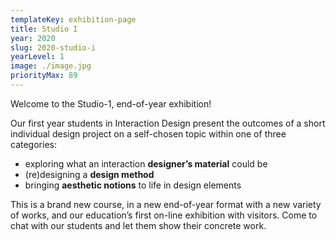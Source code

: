 ```yaml
---
templateKey: exhibition-page
title: Studio I
year: 2020
slug: 2020-studio-i
yearLevel: 1
image: ./image.jpg
priorityMax: 89
---
```


Welcome to the Studio-1, end-of-year exhibition!

Our first year students in Interaction Design present the outcomes of a short individual design project on a self-chosen topic within one of three categories:

 - exploring what an interaction **designer’s material** could be
 - (re)designing a **design method**
 - bringing **aesthetic notions** to life in design elements

This is a brand new course, in a new end-of-year format with a new variety of works, and our education’s first on-line exhibition with visitors. Come to chat with our students and let them show their concrete work.
